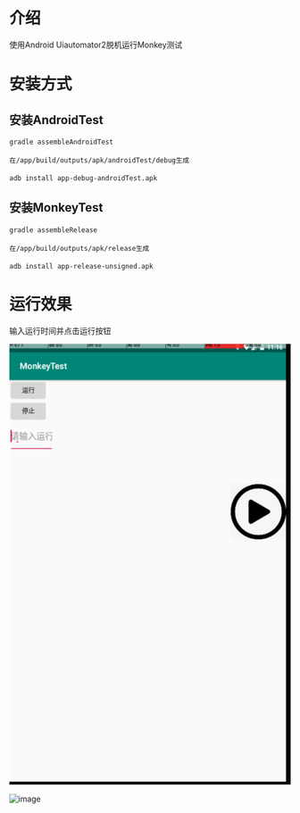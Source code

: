 # 介绍

使用Android Uiautomator2脱机运行Monkey测试

# 安装方式

## 安装AndroidTest
```
gradle assembleAndroidTest

在/app/build/outputs/apk/androidTest/debug生成

adb install app-debug-androidTest.apk
```

## 安装MonkeyTest
```
gradle assembleRelease

在/app/build/outputs/apk/release生成

adb install app-release-unsigned.apk
```

# 运行效果

输入运行时间并点击运行按钮

![image](app.png)

![image](run.gif)



